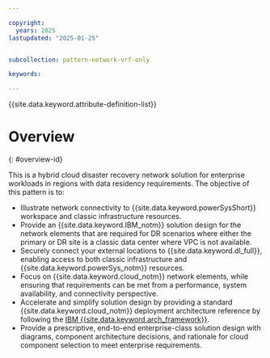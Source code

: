 ```yaml
---

copyright:
  years: 2025
lastupdated: "2025-01-25"


subcollection: pattern-network-vrf-only

keywords:

---
```


{{site.data.keyword.attribute-definition-list}}

# Overview
{: #overview-id}

This is a hybrid cloud disaster recovery network solution for enterprise workloads in regions with data residency requirements. The objective of this pattern is to:

- Illustrate network connectivity to {{site.data.keyword.powerSysShort}} workspace and classic infrastructure resources.
- Provide an {{site.data.keyword.IBM_notm}} solution design for the network elements that are required for DR scenarios where either the primary or DR site is a classic data center where VPC is not available.
- Securely connect your external locations to {{site.data.keyword.dl_full}}, enabling access to both classic infrastructure and {{site.data.keyword.powerSys_notm}} resources.
- Focus on {{site.data.keyword.cloud_notm}} network elements, while ensuring that requirements can be met from a performance, system availability, and connectivity perspective.
- Accelerate and simplify solution design by providing a standard {{site.data.keyword.cloud_notm}} deployment architecture reference by following the [IBM {{site.data.keyword.arch_framework}}](/docs/architecture-framework).
- Provide a prescriptive, end-to-end enterprise-class solution design with diagrams, component architecture decisions, and rationale for cloud component selection to meet enterprise requirements.
